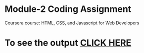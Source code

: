 

# Module-2 Coding Assignment

Coursera course: HTML, CSS, and Javascript for Web Developers

# To see the output [CLICK HERE](https://tensiioner.github.io/Coursera-HTML-CSS-and-JavaScript-for-Web-Developers/Assignments/module-2)

